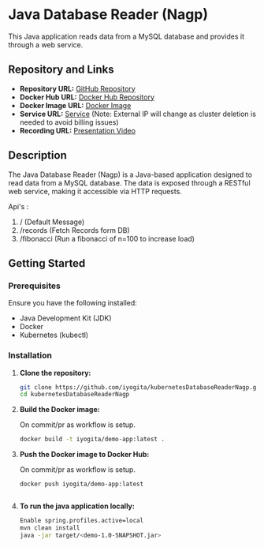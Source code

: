 # Java Database Reader (Nagp)

This Java application reads data from a MySQL database and provides it through a web service.

## Repository and Links

- **Repository URL:** [GitHub Repository](https://github.com/iyogita/JavaDatabaseReaderNagp)
- **Docker Hub URL:** [Docker Hub Repository](https://hub.docker.com/repository/docker/iyogita/demo-app/general)
- **Docker Image URL:** [Docker Image](https://hub.docker.com/layers/iyogita/demo-app/3.0/images/sha256-7664c768de0cdbc1f27d4efb30e44b288a0d3761840a8818449e94327803cce6?context=repo)
- **Service URL:** [Service](http://35.239.191.156/records) (Note: External IP will change as cluster deletion is needed to avoid billing issues)
- **Recording URL:** [Presentation Video](https://nagarro-my.sharepoint.com/:v:/p/yogita_singh/ER4C6iQys-9Gifiu8HzFdxwBY8uPUwuXykuaw1g-jrh2gg?nav=eyJyZWZlcnJhbEluZm8iOnsicmVmZXJyYWxBcHAiOiJPbmVEcml2ZUZvckJ1c2luZXNzIiwicmVmZXJyYWxBcHBQbGF0Zm9ybSI6IldlYiIsInJlZmVycmFsTW9kZSI6InZpZXciLCJyZWZlcnJhbFZpZXciOiJNeUZpbGVzTGlua0NvcHkifX0&e=HrAhFs)

## Description

The Java Database Reader (Nagp) is a Java-based application designed to read data from a MySQL database. The data is exposed through a RESTful web service, making it accessible via HTTP requests.

Api's :

1. /  (Default Message)
2. /records  (Fetch Records form DB)
3. /fibonacci  (Run a fibonacci of n=100 to increase load)


## Getting Started

### Prerequisites

Ensure you have the following installed:

- Java Development Kit (JDK)
- Docker
- Kubernetes (kubectl)

### Installation

1. **Clone the repository:**

   ```bash
   git clone https://github.com/iyogita/kubernetesDatabaseReaderNagp.git
   cd kubernetesDatabaseReaderNagp


2. **Build the Docker image:**

    On commit/pr as workflow is setup.

    ```bash
   docker build -t iyogita/demo-app:latest .

2. **Push the Docker image to Docker Hub:**

    On commit/pr as workflow is setup.

    ```bash
   docker push iyogita/demo-app:latest



2. **To run the java application locally:**

   ```bash
   Enable spring.profiles.active=local
   mvn clean install
   java -jar target/<demo-1.0-SNAPSHOT.jar>